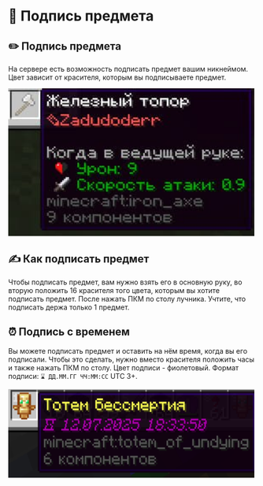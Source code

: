 # 📃 Подпись предмета
## ✏️ Подпись предмета

На сервере есть возможность подписать предмет вашим никнеймом. Цвет зависит от красителя, которым вы подписываете предмет.

<img src="/game-mechanics/image/sign-item/1752333779893.png" width="500" height="300">

## ✍️ Как подписать предмет

Чтобы подписать предмет, вам нужно взять его в основную руку, во вторую положить 16 красителя того цвета, которым вы хотите подписать предмет. После нажать ПКМ по столу лучника. Учтите, что подписать держа только 1 предмет.

## ⏰ Подпись с временем

Вы можете подписать предмет и оставить на нём время, когда вы его подписали. Чтобы это сделать, нужно вместо красителя положить часы и также нажать ПКМ по столу.
Цвет подписи - фиолетовый. Формат подписи: `⌛ ДД.ММ.ГГ ЧЧ:ММ:СС` UTC 3+.

<img src="/game-mechanics/image/sign-item/1752334574359.png" width="500" height="180">
